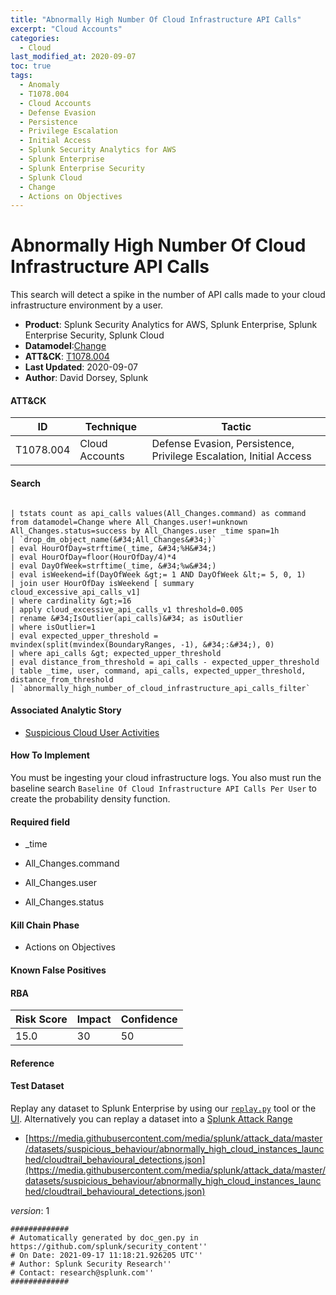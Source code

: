 ```yaml
---
title: "Abnormally High Number Of Cloud Infrastructure API Calls"
excerpt: "Cloud Accounts"
categories:
  - Cloud
last_modified_at: 2020-09-07
toc: true
tags:
  - Anomaly
  - T1078.004
  - Cloud Accounts
  - Defense Evasion
  - Persistence
  - Privilege Escalation
  - Initial Access
  - Splunk Security Analytics for AWS
  - Splunk Enterprise
  - Splunk Enterprise Security
  - Splunk Cloud
  - Change
  - Actions on Objectives
---
```


# Abnormally High Number Of Cloud Infrastructure API Calls

This search will detect a spike in the number of API calls made to your cloud infrastructure environment by a user.

- **Product**: Splunk Security Analytics for AWS, Splunk Enterprise, Splunk Enterprise Security, Splunk Cloud
- **Datamodel**:[Change](https://docs.splunk.com/Documentation/CIM/latest/User/Change)
- **ATT&CK**: [T1078.004](https://attack.mitre.org/techniques/T1078/004/)
- **Last Updated**: 2020-09-07
- **Author**: David Dorsey, Splunk


#### ATT&CK

| ID          | Technique   | Tactic       |
| ----------- | ----------- |--------------|
| T1078.004 | Cloud Accounts | Defense Evasion, Persistence, Privilege Escalation, Initial Access |


#### Search

```

| tstats count as api_calls values(All_Changes.command) as command from datamodel=Change where All_Changes.user!=unknown All_Changes.status=success by All_Changes.user _time span=1h 
| `drop_dm_object_name(&#34;All_Changes&#34;)` 
| eval HourOfDay=strftime(_time, &#34;%H&#34;) 
| eval HourOfDay=floor(HourOfDay/4)*4 
| eval DayOfWeek=strftime(_time, &#34;%w&#34;) 
| eval isWeekend=if(DayOfWeek &gt;= 1 AND DayOfWeek &lt;= 5, 0, 1) 
| join user HourOfDay isWeekend [ summary cloud_excessive_api_calls_v1] 
| where cardinality &gt;=16 
| apply cloud_excessive_api_calls_v1 threshold=0.005 
| rename &#34;IsOutlier(api_calls)&#34; as isOutlier 
| where isOutlier=1 
| eval expected_upper_threshold = mvindex(split(mvindex(BoundaryRanges, -1), &#34;:&#34;), 0) 
| where api_calls &gt; expected_upper_threshold 
| eval distance_from_threshold = api_calls - expected_upper_threshold 
| table _time, user, command, api_calls, expected_upper_threshold, distance_from_threshold 
| `abnormally_high_number_of_cloud_infrastructure_api_calls_filter`
```

#### Associated Analytic Story

* [Suspicious Cloud User Activities](_stories/suspicious_cloud_user_activities)


#### How To Implement
You must be ingesting your cloud infrastructure logs. You also must run the baseline search `Baseline Of Cloud Infrastructure API Calls Per User` to create the probability density function.

#### Required field

* _time

* All_Changes.command

* All_Changes.user

* All_Changes.status


#### Kill Chain Phase

* Actions on Objectives


#### Known False Positives




#### RBA

| Risk Score  | Impact      | Confidence   |
| ----------- | ----------- |--------------|
| 15.0 | 30 | 50 |



#### Reference


#### Test Dataset
Replay any dataset to Splunk Enterprise by using our [`replay.py`](https://github.com/splunk/attack_data#using-replaypy) tool or the [UI](https://github.com/splunk/attack_data#using-ui).
Alternatively you can replay a dataset into a [Splunk Attack Range](https://github.com/splunk/attack_range#replay-dumps-into-attack-range-splunk-server)


* [https://media.githubusercontent.com/media/splunk/attack_data/master/datasets/suspicious_behaviour/abnormally_high_cloud_instances_launched/cloudtrail_behavioural_detections.json](https://media.githubusercontent.com/media/splunk/attack_data/master/datasets/suspicious_behaviour/abnormally_high_cloud_instances_launched/cloudtrail_behavioural_detections.json)


_version_: 1

```
#############
# Automatically generated by doc_gen.py in https://github.com/splunk/security_content''
# On Date: 2021-09-17 11:18:21.926205 UTC''
# Author: Splunk Security Research''
# Contact: research@splunk.com''
#############
```